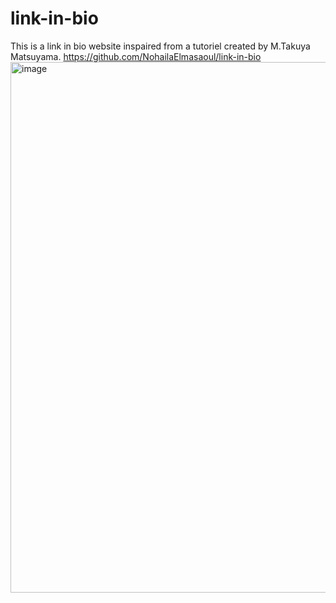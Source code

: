 # link-in-bio

This is a link in bio website inspaired from a tutoriel created by M.Takuya Matsuyama. 
https://github.com/NohailaElmasaoul/link-in-bio
<img width="849" alt="image" src="https://user-images.githubusercontent.com/93203491/199127735-3b7042a7-0cf6-461a-b2b7-f52460e3c4fe.png">
